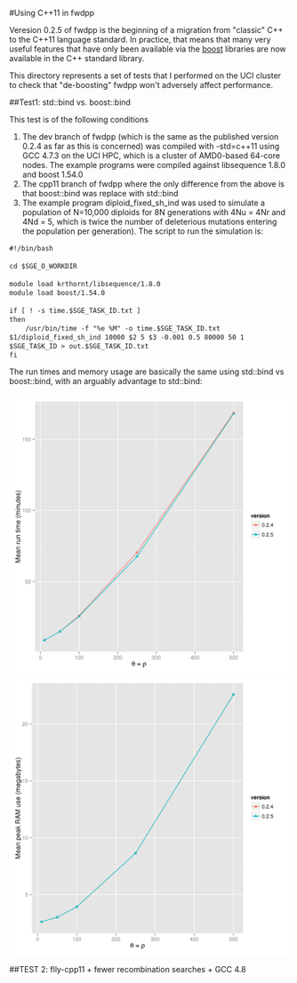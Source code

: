 #Using C++11 in fwdpp

Veresion 0.2.5 of fwdpp is the beginning of a migration from "classic" C++ to the C++11 language standard.   In practice, that means that many very useful features that have only been available via the [boost](http://www.boost.org) libraries are now available in the C++ standard library.

This directory represents a set of tests that I performed on the UCI cluster to check that "de-boosting" fwdpp won't adversely affect performance.

##Test1: std::bind vs. boost::bind

This test is of the following conditions
1. The dev branch of fwdpp (which is the same as the published version 0.2.4 as far as this is concerned) was compiled with -std=c++11 using GCC 4.7.3 on the UCI HPC, which is a cluster of AMD0-based 64-core nodes.  The example programs were compiled against libsequence 1.8.0 and boost 1.54.0
2. The cpp11 branch of fwdpp where the only difference from the above is that boost::bind was replace with std::bind
3. The example program diploid_fixed_sh_ind was used to simulate a population of N=10,000 diploids for 8N generations with 4Nu = 4Nr and 4Nd = 5, which is twice the number of deleterious mutations entering the population per generation).  The script to run the simulation is:

```{sh}
#!/bin/bash

cd $SGE_O_WORKDIR

module load krthornt/libsequence/1.8.0
module load boost/1.54.0

if [ ! -s time.$SGE_TASK_ID.txt ]
then
    /usr/bin/time -f "%e %M" -o time.$SGE_TASK_ID.txt $1/diploid_fixed_sh_ind 10000 $2 5 $3 -0.001 0.5 80000 50 1 $SGE_TASK_ID > out.$SGE_TASK_ID.txt
fi
```

The run times and memory usage are basically the same using std::bind vs boost::bind, with an arguably advantage to std::bind:

![test1time](t1_time.png?raw=true "Run time and bind")
![test1mem](t1_mem.png?raw=true "Memory and bind")

##TEST 2: flly-cpp11 + fewer recombination searches + GCC 4.8